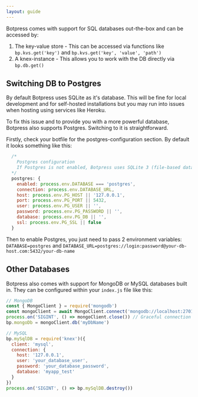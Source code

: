 ```yaml
---
layout: guide
---
```


Botpress comes with support for SQL databases out-the-box and can be accessed by:

1. The key-value store - This can be accessed via functions like `bp.kvs.get('key')` and `bp.kvs.get('key', 'value', 'path')`
2. A knex-instance - This allows you to work with the DB directly via `bp.db.get()`

## Switching DB to Postgres

By default Botpress uses SQLite as it's database. This will be fine for local development and for self-hosted installations but you may run into issues when hosting using services like Heroku.

To fix this issue and to provide you with a more powerful database, Botpress also supports Postgres.
Switching to it is straightforward.

Firstly, check your botfile for the postgres-configuration section. By default it looks something like this:

```js
  /*
    Postgres configuration
    If Postgres is not enabled, Botpress uses SQLite 3 (file-based database)
  */
  postgres: {
    enabled: process.env.DATABASE === 'postgres',
    connection: process.env.DATABASE_URL,
    host: process.env.PG_HOST || '127.0.0.1',
    port: process.env.PG_PORT || 5432,
    user: process.env.PG_USER || '',
    password: process.env.PG_PASSWORD || '',
    database: process.env.PG_DB || '',
    ssl: process.env.PG_SSL || false
  }
```

Then to enable Postgres, you just need to pass 2 environment variables: `DATABASE=postgres` and `DATABASE_URL=postgres://login:password@your-db-host.com:5432/your-db-name`

## Other Databases

Botpress also comes with support for MongoDB or MySQL databases built in. They can be configured within your `index.js` file like this:

```js
// MongoDB
const { MongoClient } = require('mongodb')
const mongoClient = await MongoClient.connect('mongodb://localhost:27017')
process.on('SIGINT', () => mongoClient.close()) // Graceful connection shutdown on CTRL+C
bp.mongoDb = mongoClient.db('myDbName')
```


```js
// MySQL
bp.mySqlDB = require('knex')({
  client: 'mysql',
  connection: {
    host: '127.0.0.1',
    user: 'your_database_user',
    password: 'your_database_password',
    database: 'myapp_test'
  }
})
process.on('SIGINT', () => bp.mySqlDB.destroy())
```
